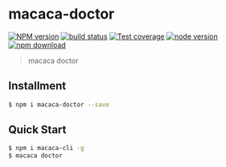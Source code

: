 # macaca-doctor

[![NPM version][npm-image]][npm-url]
[![build status][travis-image]][travis-url]
[![Test coverage][coveralls-image]][coveralls-url]
[![node version][node-image]][node-url]
[![npm download][download-image]][download-url]

[npm-image]: https://img.shields.io/npm/v/macaca-doctor.svg?style=flat-square
[npm-url]: https://npmjs.org/package/macaca-doctor
[travis-image]: https://img.shields.io/travis/macacajs/macaca-doctor.svg?style=flat-square
[travis-url]: https://travis-ci.org/macacajs/macaca-doctor
[coveralls-image]: https://img.shields.io/coveralls/macacajs/macaca-doctor.svg?style=flat-square
[coveralls-url]: https://coveralls.io/r/macacajs/macaca-doctor?branch=master
[node-image]: https://img.shields.io/badge/node.js-%3E=_8-green.svg?style=flat-square
[node-url]: http://nodejs.org/download/
[download-image]: https://img.shields.io/npm/dm/macaca-doctor.svg?style=flat-square
[download-url]: https://npmjs.org/package/macaca-doctor

> macaca doctor

## Installment

```bash
$ npm i macaca-doctor --save
```

## Quick Start

```bash
$ npm i macaca-cli -g
$ macaca doctor
```
